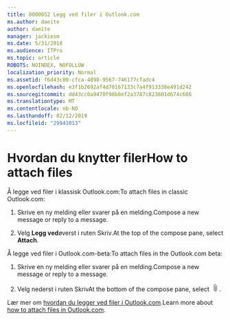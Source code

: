 ```yaml
---
title: 8000052 Legg ved filer i Outlook.com
ms.author: daeite
author: daeite
manager: jackiesm
ms.date: 5/31/2018
ms.audience: ITPro
ms.topic: article
ROBOTS: NOINDEX, NOFOLLOW
localization_priority: Normal
ms.assetid: f6d43c80-cfca-4898-9567-746177cfadc4
ms.openlocfilehash: e3f1b2692af4d70167133c7a4f913338e491d242
ms.sourcegitcommit: dd43cc0a9470f98b8ef2a3787c823801d674c666
ms.translationtype: MT
ms.contentlocale: nb-NO
ms.lasthandoff: 02/12/2019
ms.locfileid: "29941013"
---
```

# <a name="how-to-attach-files"></a><span data-ttu-id="df770-102">Hvordan du knytter filer</span><span class="sxs-lookup"><span data-stu-id="df770-102">How to attach files</span></span>

<span data-ttu-id="df770-103">Å legge ved filer i klassisk Outlook.com:</span><span class="sxs-lookup"><span data-stu-id="df770-103">To attach files in classic Outlook.com:</span></span>
  
1. <span data-ttu-id="df770-104">Skrive en ny melding eller svarer på en melding.</span><span class="sxs-lookup"><span data-stu-id="df770-104">Compose a new message or reply to a message.</span></span>
    
2. <span data-ttu-id="df770-105">Velg **Legg ved**øverst i ruten Skriv.</span><span class="sxs-lookup"><span data-stu-id="df770-105">At the top of the compose pane, select **Attach**.</span></span> 
    
<span data-ttu-id="df770-106">Å legge ved filer i Outlook.com-beta:</span><span class="sxs-lookup"><span data-stu-id="df770-106">To attach files in the Outlook.com beta:</span></span>
  
1. <span data-ttu-id="df770-107">Skrive en ny melding eller svarer på en melding.</span><span class="sxs-lookup"><span data-stu-id="df770-107">Compose a new message or reply to a message.</span></span>
    
2. <span data-ttu-id="df770-108">Velg nederst i ruten Skriv</span><span class="sxs-lookup"><span data-stu-id="df770-108">At the bottom of the compose pane, select</span></span> ![Knytte](media/da223d01-5fe6-448c-a3a3-e2b5262da4b9.png)<span data-ttu-id="df770-110">.</span><span class="sxs-lookup"><span data-stu-id="df770-110"></span></span>
    
<span data-ttu-id="df770-111">Lær mer om [hvordan du legger ved filer i Outlook.com](https://go.microsoft.com/fwlink/p/?linkid=2001702&amp;clcid=0x409).</span><span class="sxs-lookup"><span data-stu-id="df770-111">Learn more about [how to attach files in Outlook.com](https://go.microsoft.com/fwlink/p/?linkid=2001702&amp;clcid=0x409).</span></span>
  

